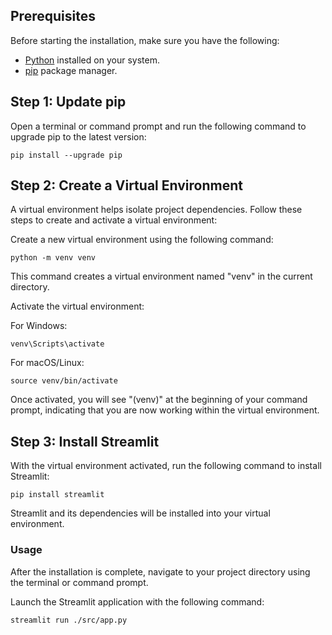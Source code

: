 ## Prerequisites

Before starting the installation, make sure you have the following:

- [Python](https://www.python.org/downloads/) installed on your system.
- [pip](https://pip.pypa.io/en/stable/installing/) package manager.

## Step 1: Update pip

Open a terminal or command prompt and run the following command to upgrade pip to the latest version:

```shell
pip install --upgrade pip
```

## Step 2: Create a Virtual Environment

A virtual environment helps isolate project dependencies. Follow these steps to create and activate a virtual environment:

Create a new virtual environment using the following command:

```shell
python -m venv venv
```

This command creates a virtual environment named "venv" in the current directory.

Activate the virtual environment:

For Windows:

```shell
venv\Scripts\activate
```

For macOS/Linux:

```shell
source venv/bin/activate
```

Once activated, you will see "(venv)" at the beginning of your command prompt, indicating that you are now working within the virtual environment.

## Step 3: Install Streamlit

With the virtual environment activated, run the following command to install Streamlit:

```shell
pip install streamlit
```

Streamlit and its dependencies will be installed into your virtual environment.

### Usage

After the installation is complete, navigate to your project directory using the terminal or command prompt.

Launch the Streamlit application with the following command:

```shell
streamlit run ./src/app.py
```
